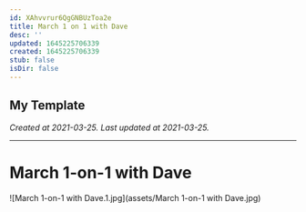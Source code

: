 ```yaml
---
id: XAhvvrur6QgGNBUzToa2e
title: March 1 on 1 with Dave
desc: ''
updated: 1645225706339
created: 1645225706339
stub: false
isDir: false
---
```

My Template
---

_Created at 2021-03-25._
_Last updated at 2021-03-25._




---

# March 1-on-1 with Dave


![March 1-on-1 with Dave.1.jpg](assets/March 1-on-1 with Dave.jpg)

